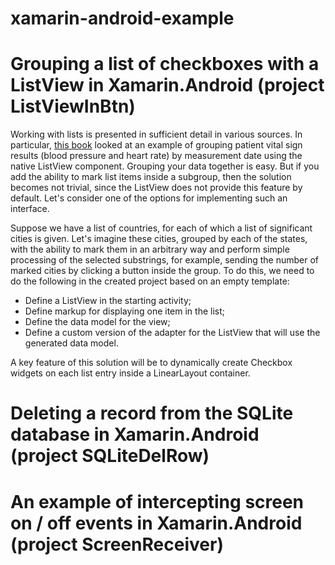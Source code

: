 # xamarin-android-example
# Grouping a list of checkboxes with a ListView in Xamarin.Android (project ListViewInBtn)
Working with lists is presented in sufficient detail in various sources. In particular, [this book](https://bhv.ru/product/razrabotka-android-prilozhenij-na-s-s-ispolzovaniem-xamarin-s-nulya/) looked at an example of grouping patient vital sign results (blood pressure and heart rate) by measurement date using the native ListView component. Grouping your data together is easy. But if you add the ability to mark list items inside a subgroup, then the solution becomes not trivial, since the ListView does not provide this feature by default. Let's consider one of the options for implementing such an interface.

Suppose we have a list of countries, for each of which a list of significant cities is given. Let's imagine these cities, grouped by each of the states, with the ability to mark them in an arbitrary way and perform simple processing of the selected substrings, for example, sending the number of marked cities by clicking a button inside the group. To do this, we need to do the following in the created project based on an empty template:

* Define a ListView in the starting activity;
* Define markup for displaying one item in the list;
* Define the data model for the view;
* Define a custom version of the adapter for the ListView that will use the generated data model.

A key feature of this solution will be to dynamically create Checkbox widgets on each list entry inside a LinearLayout container.
# Deleting a record from the SQLite database in Xamarin.Android (project SQLiteDelRow)
# An example of intercepting screen on / off events in Xamarin.Android (project ScreenReceiver)
